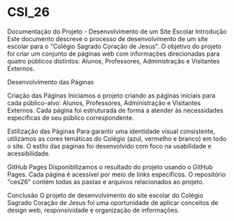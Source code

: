 # CSI_26
Documentação do Projeto - Desenvolvimento de um Site Escolar
Introdução
Este documento descreve o processo de desenvolvimento de um site escolar para o "Colégio Sagrado Coração de Jesus". O objetivo do projeto foi criar um conjunto de páginas web com informações direcionadas para quatro públicos distintos: Alunos, Professores, Administração e Visitantes Externos.

Desenvolvimento das Páginas

Criação das Páginas
Iniciamos o projeto criando as páginas iniciais para cada público-alvo: Alunos, Professores, Administração e Visitantes Externos. Cada página foi estruturada de forma a atender às necessidades específicas de seu público correspondente.

Estilização das Páginas
Para garantir uma identidade visual consistente, utilizamos as cores temáticas do Colégio (azul, vermelho e branco) em todo o site. O estilo das páginas foi desenvolvido com foco na usabilidade e acessibilidade.

GitHub Pages
Disponibilizamos o resultado do projeto usando o GitHub Pages. Cada página é acessível por meio de links específicos. O repositório "ces26" contém todas as pastas e arquivos relacionados ao projeto.

Conclusão
O projeto de desenvolvimento do site escolar do Colégio Sagrado Coração de Jesus foi uma oportunidade de aplicar conceitos de design web, responsividade e organização de informações. 

